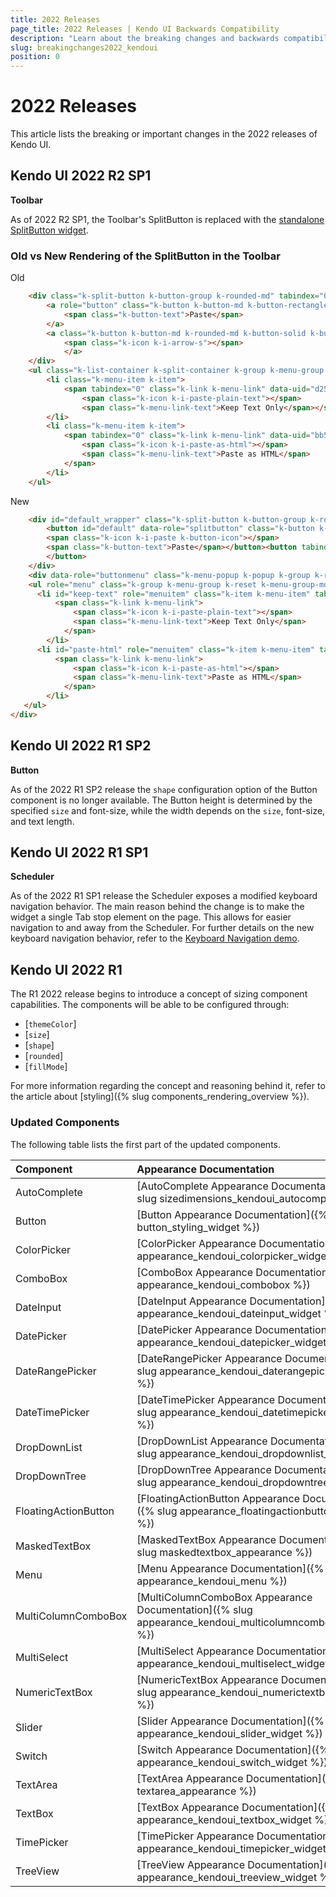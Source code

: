 ```yaml
---
title: 2022 Releases
page_title: 2022 Releases | Kendo UI Backwards Compatibility
description: "Learn about the breaking changes and backwards compatibility released by Kendo UI in 2022."
slug: breakingchanges2022_kendoui
position: 0
---
```


# 2022 Releases

This article lists the breaking or important changes in the 2022 releases of Kendo UI.

## Kendo UI 2022 R2 SP1

**Toolbar**

As of 2022 R2 SP1, the Toolbar's SplitButton is replaced with the [standalone SplitButton widget](../api/javascript/ui/splitbutton.md).

### Old vs New Rendering of the SplitButton in the Toolbar

Old 

```html
    <div class="k-split-button k-button-group k-rounded-md" tabindex="0" id="f1beae85-2137-47b1-8ed0-a7cb1465a5ea_wrapper" data-overflow="auto" data-uid="f1beae85-2137-47b1-8ed0-a7cb1465a5ea" aria-disabled="false">
        <a role="button" class="k-button k-button-md k-button-rectangle k-rounded-md k-button-solid k-button-solid-base" type="splitButton" data-uid="f1beae85-2137-47b1-8ed0-a7cb1465a5ea" data-overflow="auto" aria-disabled="false">
            <span class="k-button-text">Paste</span>
        </a>
        <a class="k-button k-button-md k-rounded-md k-button-solid k-button-solid-base k-icon-button k-split-button-arrow">
            <span class="k-icon k-i-arrow-s"></span>
            </a>
    </div>
    <ul class="k-list-container k-split-container k-group k-menu-group k-reset k-menu-group-md k-popup k-state-border-up" id="f1beae85-2137-47b1-8ed0-a7cb1465a5ea_optionlist" data-uid="a57c3928-7cc4-44b4-9695-91f65fd99664" data-role="popup" aria-hidden="false" style="position: absolute; font-family: Arial, Helvetica, sans-serif; min-width: 77px; display: block; transform: translateY(0px);">
        <li class="k-menu-item k-item">
            <span tabindex="0" class="k-link k-menu-link" data-uid="d25b1945-3901-44a4-b824-14c612ef17f5" data-overflow="auto" aria-disabled="false">
                <span class="k-icon k-i-paste-plain-text"></span>
                <span class="k-menu-link-text">Keep Text Only</span></span>
        </li>
        <li class="k-menu-item k-item">
            <span tabindex="0" class="k-link k-menu-link" data-uid="bb574191-a650-4f2a-9f7d-7a82b5aea10a" data-overflow="auto" aria-disabled="false">
                <span class="k-icon k-i-paste-as-html"></span>
                <span class="k-menu-link-text">Paste as HTML</span>
            </span>
        </li>
    </ul>
```

New 

```html
    <div id="default_wrapper" class="k-split-button k-button-group k-rounded-md">
        <button id="default" data-role="splitbutton" class="k-button k-button-md k-rounded-md k-button-solid k-button-solid-base" type="button" aria-haspopup="menu" aria-expanded="false" aria-controls="default_buttonmenu" aria-label="Paste splitbutton">
        <span class="k-icon k-i-paste k-button-icon"></span>
        <span class="k-button-text">Paste</span></button><button tabindex="-1" aria-label="arrow-button" class="k-split-button-arrow k-button k-button-md k-rounded-md k-button-solid k-button-solid-base k-icon-button" type="button"><span class="k-icon k-i-arrow-s k-button-icon"></span>
        </button>
    </div>
    <div data-role="buttonmenu" class="k-menu-popup k-popup k-group k-reset k-split-wrapper k-state-border-up" aria-hidden="false" style="display: block; position: absolute; min-width: 99px; transform: translateY(0px);">
    <ul role="menu" class="k-group k-menu-group k-reset k-menu-group-md" id="default_buttonmenu">
      <li id="keep-text" role="menuitem" class="k-item k-menu-item" tabindex="0">
          <span class="k-link k-menu-link">
              <span class="k-icon k-i-paste-plain-text"></span>
              <span class="k-menu-link-text">Keep Text Only</span>
            </span>
        </li>
      <li id="paste-html" role="menuitem" class="k-item k-menu-item" tabindex="0">
          <span class="k-link k-menu-link">
              <span class="k-icon k-i-paste-as-html"></span>
              <span class="k-menu-link-text">Paste as HTML</span>
            </span>
        </li>
   </ul>
</div>
```

## Kendo UI 2022 R1 SP2

**Button**

As of the 2022 R1 SP2 release the `shape` configuration option of the Button component is no longer available. The Button height is determined by the specified `size` and font-size, while the width depends on the `size`, font-size, and text length.

## Kendo UI 2022 R1 SP1

**Scheduler**

As of the 2022 R1 SP1 release the Scheduler exposes a modified keyboard navigation behavior. The main reason behind the change is to make the widget a single Tab stop element on the page. This allows for easier navigation to and away from the Scheduler. For further details on the new keyboard navigation behavior, refer to the [Keyboard Navigation demo](https://demos.telerik.com/kendo-ui/scheduler/selection).

## Kendo UI 2022 R1

The R1 2022 release begins to introduce a concept of sizing component capabilities. The components will be able to be configured through:

- [`themeColor`]
- [`size`]
- [`shape`]
- [`rounded`]
- [`fillMode`]

For more information regarding the concept and reasoning behind it, refer to the article about [styling]({% slug components_rendering_overview %}). 

### Updated Components

The following table lists the first part of the updated components. 

| Component   | Appearance Documentation  |
|:---         |:---       |
| AutoComplete | [AutoComplete Appearance Documentation]({% slug sizedimensions_kendoui_autocomplete %})
| Button | [Button Appearance Documentation]({% slug button_styling_widget %})
| ColorPicker | [ColorPicker Appearance Documentation]({% slug appearance_kendoui_colorpicker_widget %})
| ComboBox | [ComboBox Appearance Documentation]({% slug appearance_kendoui_combobox %})
| DateInput | [DateInput Appearance Documentation]({% slug appearance_kendoui_dateinput_widget %})
| DatePicker | [DatePicker Appearance Documentation]({% slug appearance_kendoui_datepicker_widget %})
| DateRangePicker | [DateRangePicker Appearance Documentation]({% slug appearance_kendoui_daterangepicker_widget %})
| DateTimePicker | [DateTimePicker Appearance Documentation]({% slug appearance_kendoui_datetimepicker_widget %})
| DropDownList | [DropDownList Appearance Documentation]({% slug appearance_kendoui_dropdownlist_widget %})
| DropDownTree | [DropDownTree Appearance Documentation]({% slug appearance_kendoui_dropdowntree %})
| FloatingActionButton | [FloatingActionButton Appearance Documentation]({% slug appearance_floatingactionbutton_widget %})
| MaskedTextBox | [MaskedTextBox Appearance Documentation]({% slug maskedtextbox_appearance %})
| Menu | [Menu Appearance Documentation]({% slug appearance_kendoui_menu %})
| MultiColumnComboBox | [MultiColumnComboBox Appearance Documentation]({% slug appearance_kendoui_multicolumncombobox_widget %})
| MultiSelect | [MultiSelect Appearance Documentation]({% slug appearance_kendoui_multiselect_widget %})
| NumericTextBox | [NumericTextBox Appearance Documentation]({% slug appearance_kendoui_numerictextbox_widget %})
| Slider | [Slider Appearance Documentation]({% slug appearance_kendoui_slider_widget %})
| Switch | [Switch Appearance Documentation]({% slug appearance_kendoui_switch_widget %})
| TextArea | [TextArea Appearance Documentation]({% slug textarea_appearance %})
| TextBox | [TextBox Appearance Documentation]({% slug appearance_kendoui_textbox_widget %})
| TimePicker | [TimePicker Appearance Documentation]({% slug appearance_kendoui_timepicker_widget %})
| TreeView | [TreeView Appearance Documentation]({% slug appearance_kendoui_treeview_widget %})`
